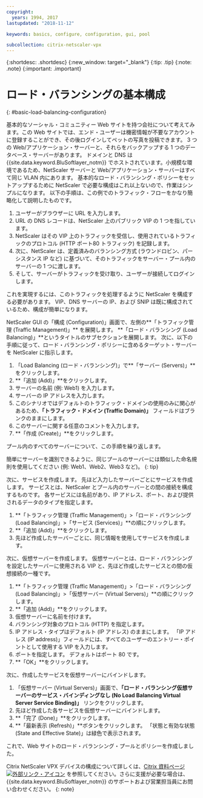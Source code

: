 ```yaml
---
copyright:
  years: 1994, 2017
lastupdated: "2018-11-12"

keywords: basics, configure, configuration, gui, pool

subcollection: citrix-netscaler-vpx
---
```


{:shortdesc: .shortdesc}
{:new_window: target="_blank"}
{:tip: .tip}
{:note: .note}
{:important: .important}

# ロード・バランシングの基本構成
{: #basic-load-balancing-configuration}

基本的なソーシャル・コミュニティー Web サイトを持つ会社について考えてみます。この Web サイトでは、エンド・ユーザーは機密情報が不要なアカウントに登録することができ、その後ログインしてペットの写真を投稿できます。 3 つの Web/アプリケーション・サーバーと、それらをバックアップする 1 つのデータベース・サーバーがあります。 ドメインと DNS は {{site.data.keyword.BluSoftlayer_notm}} でホストされています。小規模な環境であるため、NetScaler サーバーと Web/アプリケーション・サーバーはすべて同じ VLAN 内にあります。 基本的なロード・バランシング・ポリシーをセットアップするために NetScaler で必要な構成はこれ以上ないので、作業はシンプルになります。 以下の手順は、この例でのトラフィック・フローをかなり簡略化して説明したものです。

1. ユーザーがブラウザーに URL を入力します。
2. URL の DNS レコードは、NetScaler 上のパブリック VIP の 1 つを指しています。
3. NetScaler はその VIP 上のトラフィックを受信し、使用されているトラフィックのプロトコル (HTTP ポート80 トラフィック) を記録します。
4. 次に、NetScaler は、定義済みのバランシング方式 (ラウンドロビン、パーシスタンス IP など) に基づいて、そのトラフィックをサーバー・プール内のサーバーの 1 つに渡します。
5. そして、サーバーがトラフィックを受け取り、ユーザーが接続してログインします。

これを実現するには、このトラフィックを処理するように NetScaler を構成する必要があります。 VIP、DNS サーバーの IP、および SNIP は既に構成されているため、構成が簡単になります。

NetScaler GUI の「構成 (Configuration)」画面で、左側の**「トラフィック管理 (Traffic Management)」** を展開します。 **「ロード・バランシング (Load Balancing)」**というタイトルのサブセクションを展開します。 次に、以下の手順に従って、ロード・バランシング・ポリシーに含めるターゲット・サーバーを NetScaler に指示します。

1. 「Load Balancing (ロード・バランシング)」で**「サーバー (Servers)」**をクリックします。
2. **「追加 (Add)」**をクリックします。
3. サーバーの名前 (例: Web1) を入力します。
4. サーバーの IP アドレスを入力します。
5. このシナリオではデフォルトのトラフィック・ドメインの使用のみに関心があるため、**「トラフィック・ドメイン (Traffic Domain)」** フィールドはブランクのままにします。
6. このサーバーに関する任意のコメントを入力します。
7. **「作成 (Create)」**をクリックします。

プール内のすべてのサーバーについて、この手順を繰り返します。  

簡単にサーバーを識別できるように、同じプールのサーバーには類似した命名規則を使用してください (例: Web1、Web2、Web3 など)。
{: tip}

次に、サービスを作成します。 先ほど入力したサーバーごとにサービスを作成します。 サービスとは、NetScaler とプール内のサーバーとの間の接続を構成するものです。 各サービスには名前があり、IP アドレス、ポート、および提供されるデータのタイプを指定します。

1. **「トラフィック管理 (Traffic Management)」>「ロード・バランシング (Load Balancing)」>「サービス (Services)」**の順にクリックします。
2. **「追加 (Add)」**をクリックします。
3. 先ほど作成したサーバーごとに、同じ情報を使用してサービスを作成します。

次に、仮想サーバーを作成します。 仮想サーバーとは、ロード・バランシングを設定したサーバーに使用される VIP と、先ほど作成したサービスとの間の仮想接続の一種です。

1. **「トラフィック管理 (Traffic Management)」>「ロード・バランシング (Load Balancing)」>「仮想サーバー (Virtual Servers)」**の順にクリックします。
2. **「追加 (Add)」**をクリックします。
3. 仮想サーバーに名前を付けます。
4. バランシング対象のプロトコル (HTTP) を指定します。
5. IP アドレス・タイプはデフォルト (IP アドレス) のままにします。 「IP アドレス (IP address)」フィールドには、すべてのユーザーのエントリー・ポイントとして使用する VIP を入力します。
6. ポートを指定します。 デフォルトはポート 80 です。
7. **「OK」**をクリックします。

次に、作成したサービスを仮想サーバーにバインドします。

1. 「仮想サーバー (Virtual Servers)」画面で、**「ロード・バランシング仮想サーバーのサービス・バインディングなし (No Load Balancing Virtual Server Service Binding)」** リンクをクリックします。
2. 先ほど作成した各サービスを仮想サーバーにバインドします。
3. **「完了 (Done)」**をクリックします。
4. **「最新表示 (Refresh)」**ボタンをクリックします。 「状態と有効な状態 (State and Effective State)」は緑色で表示されます。

これで、Web サイトのロード・バランシング・プールとポリシーを作成しました。

Citrix NetScaler VPX デバイスの構成について詳しくは、[Citrix 資料ページ ![外部リンク・アイコン](../../icons/launch-glyph.svg "外部リンク・アイコン")](https://docs.citrix.com/en-us/netscaler.html) を参照してください。さらに支援が必要な場合は、{{site.data.keyword.BluSoftlayer_notm}} のサポートおよび営業担当員にお問い合わせください。
{: note}
